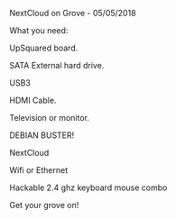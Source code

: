 NextCloud on Grove - 05/05/2018

What you need:

UpSquared board.

SATA External hard drive.

USB3


HDMI Cable.

Television or monitor.

DEBIAN BUSTER!

NextCloud

Wifi or Ethernet

Hackable 2.4 ghz keyboard mouse combo


Get your grove on!
